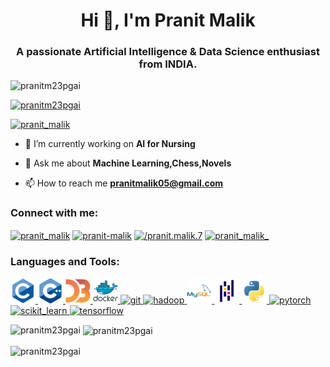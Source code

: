 <h1 align="center">Hi 👋, I'm Pranit Malik</h1>
<h3 align="center">A passionate Artificial Intelligence & Data Science enthusiast from INDIA.</h3>

<p align="left"> <img src="https://komarev.com/ghpvc/?username=pranitm23pgai&label=Profile%20views&color=0e75b6&style=flat" alt="pranitm23pgai" /> </p>

<p align="left"> <a href="https://github.com/ryo-ma/github-profile-trophy"><img src="https://github-profile-trophy.vercel.app/?username=pranitm23pgai" alt="pranitm23pgai" /></a> </p>

<p align="left"> <a href="https://twitter.com/pranit_malik" target="blank"><img src="https://img.shields.io/twitter/follow/pranit_malik?logo=twitter&style=for-the-badge" alt="pranit_malik" /></a> </p>

- 🔭 I’m currently working on **AI for Nursing**

- 💬 Ask me about **Machine Learning,Chess,Novels**

- 📫 How to reach me **pranitmalik05@gmail.com**

<h3 align="left">Connect with me:</h3>
<p align="left">
<a href="https://twitter.com/pranit_malik" target="blank"><img align="center" src="https://raw.githubusercontent.com/rahuldkjain/github-profile-readme-generator/master/src/images/icons/Social/twitter.svg" alt="pranit_malik" height="30" width="40" /></a>
<a href="https://linkedin.com/in/pranit-malik" target="blank"><img align="center" src="https://raw.githubusercontent.com/rahuldkjain/github-profile-readme-generator/master/src/images/icons/Social/linked-in-alt.svg" alt="pranit-malik" height="30" width="40" /></a>
<a href="https://fb.com//pranit.malik.7" target="blank"><img align="center" src="https://raw.githubusercontent.com/rahuldkjain/github-profile-readme-generator/master/src/images/icons/Social/facebook.svg" alt="/pranit.malik.7" height="30" width="40" /></a>
<a href="https://instagram.com/pranit_malik_" target="blank"><img align="center" src="https://raw.githubusercontent.com/rahuldkjain/github-profile-readme-generator/master/src/images/icons/Social/instagram.svg" alt="pranit_malik_" height="30" width="40" /></a>
</p>

<h3 align="left">Languages and Tools:</h3>
<p align="left"> <a href="https://www.cprogramming.com/" target="_blank" rel="noreferrer"> <img src="https://raw.githubusercontent.com/devicons/devicon/master/icons/c/c-original.svg" alt="c" width="40" height="40"/> </a> <a href="https://www.w3schools.com/cpp/" target="_blank" rel="noreferrer"> <img src="https://raw.githubusercontent.com/devicons/devicon/master/icons/cplusplus/cplusplus-original.svg" alt="cplusplus" width="40" height="40"/> </a> <a href="https://d3js.org/" target="_blank" rel="noreferrer"> <img src="https://raw.githubusercontent.com/devicons/devicon/master/icons/d3js/d3js-original.svg" alt="d3js" width="40" height="40"/> </a> <a href="https://www.docker.com/" target="_blank" rel="noreferrer"> <img src="https://raw.githubusercontent.com/devicons/devicon/master/icons/docker/docker-original-wordmark.svg" alt="docker" width="40" height="40"/> </a> <a href="https://git-scm.com/" target="_blank" rel="noreferrer"> <img src="https://www.vectorlogo.zone/logos/git-scm/git-scm-icon.svg" alt="git" width="40" height="40"/> </a> <a href="https://hadoop.apache.org/" target="_blank" rel="noreferrer"> <img src="https://www.vectorlogo.zone/logos/apache_hadoop/apache_hadoop-icon.svg" alt="hadoop" width="40" height="40"/> </a> <a href="https://www.mysql.com/" target="_blank" rel="noreferrer"> <img src="https://raw.githubusercontent.com/devicons/devicon/master/icons/mysql/mysql-original-wordmark.svg" alt="mysql" width="40" height="40"/> </a> <a href="https://pandas.pydata.org/" target="_blank" rel="noreferrer"> <img src="https://raw.githubusercontent.com/devicons/devicon/2ae2a900d2f041da66e950e4d48052658d850630/icons/pandas/pandas-original.svg" alt="pandas" width="40" height="40"/> </a> <a href="https://www.python.org" target="_blank" rel="noreferrer"> <img src="https://raw.githubusercontent.com/devicons/devicon/master/icons/python/python-original.svg" alt="python" width="40" height="40"/> </a> <a href="https://pytorch.org/" target="_blank" rel="noreferrer"> <img src="https://www.vectorlogo.zone/logos/pytorch/pytorch-icon.svg" alt="pytorch" width="40" height="40"/> </a> <a href="https://scikit-learn.org/" target="_blank" rel="noreferrer"> <img src="https://upload.wikimedia.org/wikipedia/commons/0/05/Scikit_learn_logo_small.svg" alt="scikit_learn" width="40" height="40"/> </a> <a href="https://www.tensorflow.org" target="_blank" rel="noreferrer"> <img src="https://www.vectorlogo.zone/logos/tensorflow/tensorflow-icon.svg" alt="tensorflow" width="40" height="40"/> </a> </p>

<p><img align="left" src="https://github-readme-stats.vercel.app/api/top-langs?username=pranitm23pgai&show_icons=true&locale=en&layout=compact" alt="pranitm23pgai" /></p>

<p>&nbsp;<img align="center" src="https://github-readme-stats.vercel.app/api?username=pranitm23pgai&show_icons=true&locale=en" alt="pranitm23pgai" /></p>

<p><img align="center" src="https://github-readme-streak-stats.herokuapp.com/?user=pranitm23pgai&" alt="pranitm23pgai" /></p>
